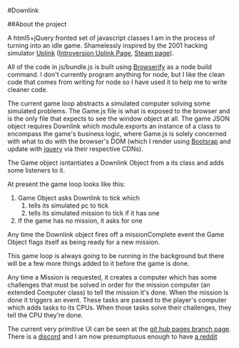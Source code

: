#Downlink

##About the project

A html5+jQuery fronted set of javascript classes I am in the process of turning into an idle game.
Shamelessly inspired by the 2001 hacking simulator [Uplink](https://en.wikipedia.org/wiki/Uplink_%28video_game%29) ([Introversion Uplink Page](https://www.introversion.co.uk/uplink/), [Steam page](https://store.steampowered.com/app/1510/Uplink/)).

All of the code in js/bundle.js is built using [Browserify](http://browserify.org/) as a node build command.
I don't currently program anything for node, but I like the clean code that comes from writing for node so I have used it to help me to write cleaner code.

The current game loop abstracts a simulated computer solving some simulated problems. The Game.js file is what is exposed to the browser and is the only file that expects to see the window object at all.
The game JSON object requires Downlink which module.exports an instance of a class to encompass the game's business logic, where Game.js is solely concerned with what to do with the browser's DOM (which I render using [Bootsrap](https://getbootstrap.com/) and update with [jquery](https://jquery.com/) via their respective CDNs).

The Game object isntantiates a Downlink Object from a its class and adds some listeners to it.

At present the game loop looks like this:
1) Game Object asks Downlink to tick which
    1) tells its simulated pc to tick
    2) tells its simulated mission to tick if it has one
2) If the game has no mission, it asks for one
   
Any time the Downlink object fires off a missionComplete event the Game Object flags itself as being ready for a new mission. 

This game loop is always going to be running in the background but there will be a few more things added to it before the game is done. 

Any time a Mission is requested, it creates a computer which has some challenges that must be solved in order for the mission computer (an extended Computer class) to tell the mission it's done.
When the mission is done it triggers an event. These tasks are passed to the player's computer which adds tasks to its CPUs. When those tasks solve their challenges, they tell the CPU they're done.

The current very primitive UI can be seen at the [git hub pages branch page](https://cuannan.github.io/Downlink/). There is a [discord](https://discord.gg/mmmuCNq) and I am now presumptuous enough to have [a reddit](https://www.reddit.com/r/Downlink_Idle_Game)  
